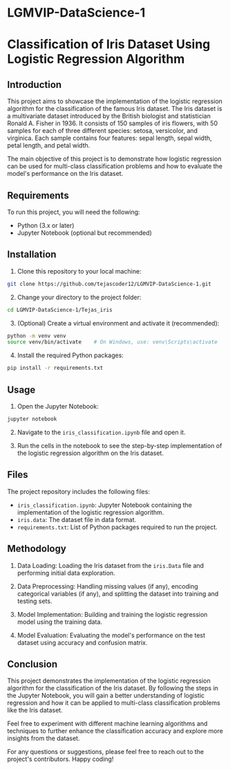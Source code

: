 # LGMVIP-DataScience-1
# Classification of Iris Dataset Using Logistic Regression Algorithm

## Introduction

This project aims to showcase the implementation of the logistic regression algorithm for the classification of the famous Iris dataset. The Iris dataset is a multivariate dataset introduced by the British biologist and statistician Ronald A. Fisher in 1936. It consists of 150 samples of iris flowers, with 50 samples for each of three different species: setosa, versicolor, and virginica. Each sample contains four features: sepal length, sepal width, petal length, and petal width.

The main objective of this project is to demonstrate how logistic regression can be used for multi-class classification problems and how to evaluate the model's performance on the Iris dataset.

## Requirements

To run this project, you will need the following:

- Python (3.x or later)
- Jupyter Notebook (optional but recommended)

## Installation

1. Clone this repository to your local machine:

```bash
git clone https://github.com/tejascoder12/LGMVIP-DataScience-1.git
```

2. Change your directory to the project folder:

```bash
cd LGMVIP-DataScience-1/Tejas_iris
```

3. (Optional) Create a virtual environment and activate it (recommended):

```bash
python -m venv venv
source venv/bin/activate    # On Windows, use: venv\Scripts\activate
```

4. Install the required Python packages:

```bash
pip install -r requirements.txt
```

## Usage

1. Open the Jupyter Notebook:

```bash
jupyter notebook
```

2. Navigate to the `iris_classification.ipynb` file and open it.

3. Run the cells in the notebook to see the step-by-step implementation of the logistic regression algorithm on the Iris dataset.

## Files

The project repository includes the following files:

- `iris_classification.ipynb`: Jupyter Notebook containing the implementation of the logistic regression algorithm.
- `iris.data`: The dataset file in data format.
- `requirements.txt`: List of Python packages required to run the project.

## Methodology

1. Data Loading: Loading the Iris dataset from the `iris.Data` file and performing initial data exploration.

2. Data Preprocessing: Handling missing values (if any), encoding categorical variables (if any), and splitting the dataset into training and testing sets.

3. Model Implementation: Building and training the logistic regression model using the training data.

4. Model Evaluation: Evaluating the model's performance on the test dataset using accuracy and confusion matrix.

## Conclusion

This project demonstrates the implementation of the logistic regression algorithm for the classification of the Iris dataset. By following the steps in the Jupyter Notebook, you will gain a better understanding of logistic regression and how it can be applied to multi-class classification problems like the Iris dataset.

Feel free to experiment with different machine learning algorithms and techniques to further enhance the classification accuracy and explore more insights from the dataset.

For any questions or suggestions, please feel free to reach out to the project's contributors. Happy coding!

